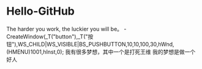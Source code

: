 # Hello-GitHub

The harder you work, the luckier you will be。
-CreateWindow(_T("button"),_T("按钮"),WS_CHILD|WS_VISIBLE|BS_PUSHBUTTON,10,10,100,30,hWnd,(HMENU)1001,hInst,0);
我有很多梦想，其中一个是打死王维
我的梦想是做一个好人